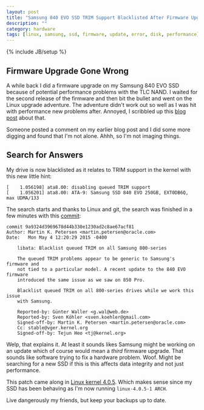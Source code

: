 ```yaml
---
layout: post
title: "Samsung 840 EVO SSD TRIM Support Blacklisted After Firmware Upgrade"
description: ""
category: hardware
tags: [linux, samsung, ssd, firmware, update, error, disk, performance]
---
```

{% include JB/setup %}

## Firmware Upgrade Gone Wrong

A while back I did a firmware upgrade on my Samsung 840 EVO SSD because of potential performance problems with the TLC NAND.  I waited for the second release of the firmware and then bit the bullet and went on the Linux upgrade adventure.  The adventure didn't work out so well as I was hit with performance new problems after.  Annoyed, I scribbled up this [blog post](/hardware/2015/05/02/samsung-840-evo-ssd--linux--firwmare-update/) about that.

Someone posted a comment on my earlier blog post and I did some more digging and found that I'm not alone.  Ahhh, so I'm not imaging things.

## Search for Answers

My drive is now blacklisted as it relates to TRIM support in the kernel with this new little hint:

    [    1.056198] ata8.00: disabling queued TRIM support
    [    1.056201] ata8.00: ATA-9: Samsung SSD 840 EVO 250GB, EXT0DB6Q, max UDMA/133

The search starts and thanks to Linux and git, the search was finished in a few minutes with this [commit](http://bit.ly/1GumewK):

    commit 9a9324d3969678d44b330e1230ad2c8ae67acf81
    Author: Martin K. Petersen <martin.petersen@oracle.com>
    Date:   Mon May 4 12:20:29 2015 -0400

        libata: Blacklist queued TRIM on all Samsung 800-series
        
        The queued TRIM problems appear to be generic to Samsung's firmware and
        not tied to a particular model. A recent update to the 840 EVO firmware
        introduced the same issue as we saw on 850 Pro.
        
        Blacklist queued TRIM on all 800-series drives while we work this issue
        with Samsung.
        
        Reported-by: Günter Waller <g.wal@web.de>
        Reported-by: Sven Köhler <sven.koehler@gmail.com>
        Signed-off-by: Martin K. Petersen <martin.petersen@oracle.com>
        Cc: stable@vger.kernel.org
        Signed-off-by: Tejun Heo <tj@kernel.org>

Welp, that explains it.  At least it sounds likes Samsung might be working on an update which of course would mean a *third* firmware upgrade.  That sounds like software trying to fix a hardware problem.  Woof.  Might be searching for a new SSD if this is this affects data integrity and not just performance.

This patch came along in [Linux kernel 4.0.5](http://bit.ly/1GulVC0).  Which makes sense since my SSD has been behaving as I'm now running `linux-4.0.5-1 ARCH`.

Live dangerously my friends, but keep your backups up to date.
